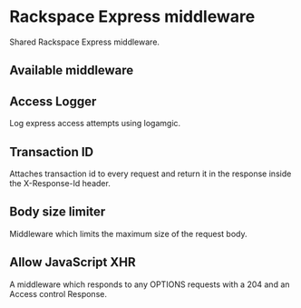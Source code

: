 # Rackspace Express middleware

Shared Rackspace Express middleware.

## Available middleware

## Access Logger

Log express access attempts using logamgic.

## Transaction ID

Attaches transaction id to every request and return it in the response inside
the X-Response-Id header.

## Body size limiter

Middleware which limits the maximum size of the request body.

## Allow JavaScript XHR

A middleware which responds to any OPTIONS requests with a 204 and an Access control Response.

